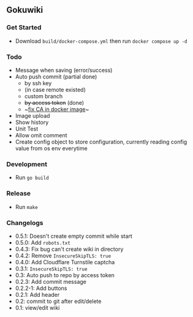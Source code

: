 ## Gokuwiki

### Get Started
- Download `build/docker-compose.yml` then run `docker compose up -d`

### Todo
- Message when saving (error/success)
- Auto push commit (partial done)
  - by ssh key
  - (in case remote existed)
  - custom branch
  - ~~by access token~~ (done)
  - ~[fix CA in docker image](https://stackoverflow.com/questions/64462922/docker-multi-stage-build-go-image-x509-certificate-signed-by-unknown-authorit)~
- Image upload
- Show history
- Unit Test
- Allow omit comment
- Create config object to store configuration, currently reading config value from os env everytime

### Development
- Run `go build`

### Release
- Run `make`

### Changelogs
- 0.5.1: Doesn't create empty commit while start
- 0.5.0: Add `robots.txt`
- 0.4.3: Fix bug can't create wiki in directory
- 0.4.2: Remove `InsecureSkipTLS: true`
- 0.4.0: Add Cloudflare Turnstile captcha
- 0.3.1: `InsecureSkipTLS: true`
- 0.3: Auto push to repo by access token
- 0.2.3: Add commit message
- 0.2.2-1: Add buttons
- 0.2.1: Add header
- 0.2: commit to git after edit/delete
- 0.1: view/edit wiki
